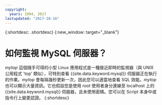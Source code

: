 ```yaml
---
copyright:
  years: 1994, 2017
lastupdated: "2017-10-16"
---
```


{:shortdesc: .shortdesc}
{:new_window: target="_blank"}

# 如何監視 MySQL 伺服器？

_mytop_ 這個隨手可得的小型 Linux 應用程式是一種接近即時的監視器（與 UNIX 公用程式 'top' 類似），可特別查看 {{site.data.keyword.mysql}} 伺服器正在執行的作業。_mytop_ 會每隔幾秒更新一次，因此您可以適當地查看 SQL 效能。_mytop_ 也可以顯示大量資訊。它也假設您是使用 root 使用者身分連線至 localhost 上的 {{site.data.keyword.mysql}} 伺服器，且未使用密碼。您可以在 Script 本身中或指令行上變更認證。
{:shortdesc}
